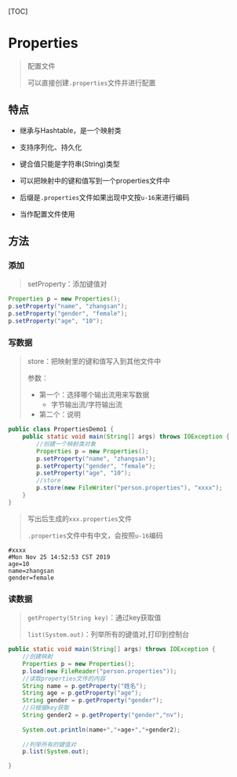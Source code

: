 [TOC]



# Properties

> 配置文件
>
> 可以直接创建`.properties`文件并进行配置

## 特点

- 继承与Hashtable，是一个映射类

- 支持序列化、持久化
- 键合值只能是字符串(String)类型
- 可以把映射中的键和值写到一个properties文件中
- 后缀是`.properties`文件如果出现中文按`u-16`来进行编码
- 当作配置文件使用



## 方法

### 添加

> setProperty：添加键值对

```java
Properties p = new Properties();
p.setProperty("name", "zhangsan");
p.setProperty("gender", "female");
p.setProperty("age", "10");
```



### 写数据

> store：把映射里的键和值写入到其他文件中
>
> 参数：
>
> - 第一个：选择哪个输出流用来写数据
>   - 字节输出流/字符输出流
> - 第二个：说明

```java
public class PropertiesDemo1 {
    public static void main(String[] args) throws IOException {
        //创建一个映射类对象
        Properties p = new Properties();
        p.setProperty("name", "zhangsan");
        p.setProperty("gender", "female");
        p.setProperty("age", "10");
        //store
        p.store(new FileWriter("person.properties"), "xxxx");
    }
}
```

> 写出后生成的`xxx.properties`文件
>
> `.properties`文件中有中文，会按照`u-16`编码

```properties
#xxxx
#Mon Nov 25 14:52:53 CST 2019
age=10
name=zhangsan
gender=female
```



### 读数据

> `getProperty(String key)`：通过key获取值
>
> `list(System.out)`：列举所有的键值对,打印到控制台

```java
public static void main(String[] args) throws IOException {
    //创建映射
    Properties p = new Properties();
    p.load(new FileReader("person.properties"));
    //读取properties文件的内容
    String name = p.getProperty("姓名");
    String age = p.getProperty("age");
    String gender = p.getProperty("gender");
    //只根据key获取
    String gender2 = p.getProperty("gender","nv");
    
    System.out.println(name+","+age+","+gender2);
    
    //列举所有的键值对
    p.list(System.out);

}
```

